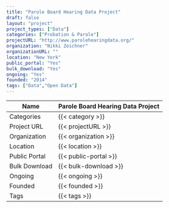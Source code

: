 ```yaml
---
title: "Parole Board Hearing Data Project"
draft: false
layout: "project"
project_types: ["Data"]
categories: ["Probation & Parole"]
projectURL: "http://www.parolehearingdata.org/"
organization: "Nikki Zeichner"
organizationURL: ""
location: "New York"
public_portal: "Yes"
bulk_download: "Yes"
ongoing: "Yes"
founded: "2014"
tags: ["Data","Open Data"]
---
```



Name                    |  Parole Board Hearing Data Project    
------------------------|----
Categories              | {{< category >}} 
Project URL             | {{< projectURL >}} 
Organization            | {{< organization >}} 
Location                | {{< location >}} 
Public Portal           | {{< public-portal >}} 
Bulk Download           | {{< bulk-download >}} 
Ongoing                 | {{< ongoing >}} 
Founded                 | {{< founded >}} 
Tags                    | {{< tags >}} 
